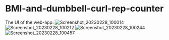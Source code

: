 # BMI-and-dumbbell-curl-rep-counter
The UI of the web-app:
![Screenshot_20230228_100014](https://user-images.githubusercontent.com/56551899/236662131-8c2f75c6-b670-4ad4-8117-bb8cbfc08128.png)
![Screenshot_20230228_100212](https://user-images.githubusercontent.com/56551899/236662138-35b9b8ce-6bd6-47b6-9eb0-1693ab9db393.png)
![Screenshot_20230228_100244](https://user-images.githubusercontent.com/56551899/236662143-c9141f06-61e4-4a9c-814f-e98abb500610.png)
![Screenshot_20230228_100457](https://user-images.githubusercontent.com/56551899/236662146-d855fe28-5456-4023-acc9-d3244f91e1ed.png)
